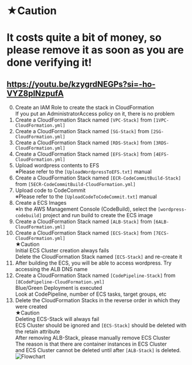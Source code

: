 # ★Caution
# It costs quite a bit of money, so please remove it as soon as you are done verifying it!
## https://youtu.be/kzygrdNEGPs?si=-ho-VYZ8pINzpufA

0. Create an IAM Role to create the stack in CloudFormation<br>
   If you put an AdministratorAccess policy on it, there is no problem
1. Create a CloudFormation Stack named `[VPC-Stack]` from `[1VPC-CloudFormation.yml]`
2. Create a CloudFormation Stack named `[SG-Stack]` from `[2SG-CloudFormation.yml]`
3. Create a CloudFormation Stack named `[RDS-Stack]` from `[3RDS-CloudFormation.yml]`
4. Create a CloudFormation Stack named `[EFS-Stack]` from `[4EFS-CloudFormation.yml]`
5. Upload wordpress contents to EFS<br>
    ※Please refer to the `[UploadWordpressToEFS.txt]` manual
6. Create a CloudFormation Stack named `[ECR-CodeCommitBuild-Stack]` from `[5ECR-CodeCommitBuild-CloudFormation.yml]`
7. Upload code to CodeCommit<br>
    ※Please refer to the `[UploadCodeToCodeCommit.txt]` manual
8. Create a ECS Images<br>
    ※In the AWS Management Console (CodeBuild), select the `[wordpress-codebuild]` project and run build to create the ECS image
9. Create a CloudFormation Stack named `[ALB-Stack]` from `[6ALB-CloudFormation.yml]`
10. Create a CloudFormation Stack named `[ECS-Stack]` from `[7ECS-CloudFormation.yml]`<br>
★Caution<br>
    Initial ECS Cluster creation always fails<br>
    Delete the CloudFormation Stack named `[ECS-Stack]` and re-create it
11. After building the ECS, you will be able to access wordpress. Try accessing the ALB DNS name
12. Create a CloudFormation Stack named `[CodePipeline-Stack]` from `[8CodePipeline-CloudFormation.yml]`<br>
    Blue/Green Deployment is executed<br>
    Look at CodePipeline, number of ECS tasks, target groups, etc
13. Delete the CloudFormation Stacks in the reverse order in which they were created<br>
★Caution<br>
    Deleting ECS-Stack will always fail<br>
    ECS Cluster should be ignored and `[ECS-Stack]` should be deleted with the retain attribute<br>
    After removing ALB-Stack, please manually remove ECS Cluster<br>
    The reason is that there are container instances in ECS Cluster<br>
    and ECS Cluster cannot be deleted until after `[ALB-Stack]` is deleted.
![Flowchart](https://github.com/Flupinochan/ECS-BlueGreenDeployment/assets/140839406/abbbb6a7-1565-4609-a620-80240a335d90)